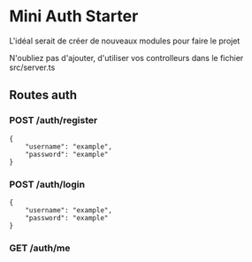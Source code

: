 # Mini Auth Starter


L'idéal serait de créer de nouveaux modules pour faire le projet

N'oubliez pas d'ajouter, d'utiliser vos controlleurs dans le fichier src/server.ts


## Routes auth

### POST /auth/register
```
{
    "username": "example",
    "password": "example"
}
```

### POST /auth/login
```
{
    "username": "example",
    "password": "example"
}
```

### GET /auth/me
